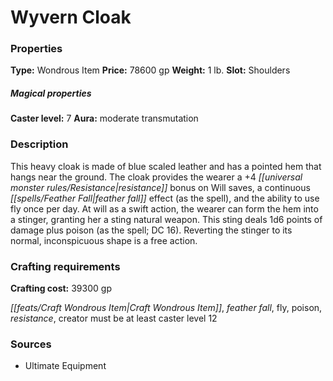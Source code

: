 ﻿---
Title: "Wyvern Cloak"
Type: "Wondrous Item"
Price: "78600 gp"
Weight: "1 lb."
Slot: "Shoulders"
Caster level: "7"
Aura: "moderate transmutation"
Description: |
  "This heavy cloak is made of blue scaled leather and has a pointed hem that hangs near the ground. The cloak provides the wearer a +4 resistance bonus on Will saves, a continuous _feather fall_ effect (as the spell), and the ability to use _fly_ once per day. At will as a swift action, the wearer can form the hem into a stinger, granting her a sting natural weapon. This sting deals 1d6 points of damage plus _poison_ (as the spell; DC 16). Reverting the stinger to its normal, inconspicuous shape is a free action."
Crafting cost: "39300 gp"
Sources: "['Ultimate Equipment']"
---

# Wyvern Cloak

### Properties

**Type:** Wondrous Item **Price:** 78600 gp **Weight:** 1 lb. **Slot:** Shoulders

##### Magical properties

**Caster level:** 7 **Aura:** moderate transmutation

### Description

This heavy cloak is made of blue scaled leather and has a pointed hem that hangs near the ground. The cloak provides the wearer a +4 _[[universal monster rules/Resistance|resistance]]_ bonus on Will saves, a continuous _[[spells/Feather Fall|feather fall]]_ effect (as the spell), and the ability to use fly once per day. At will as a swift action, the wearer can form the hem into a stinger, granting her a sting natural weapon. This sting deals 1d6 points of damage plus poison (as the spell; DC 16). Reverting the stinger to its normal, inconspicuous shape is a free action.

### Crafting requirements

**Crafting cost:** 39300 gp

_[[feats/Craft Wondrous Item|Craft Wondrous Item]]_, _feather fall_, fly, poison, _resistance_, creator must be at least caster level 12

### Sources

* Ultimate Equipment